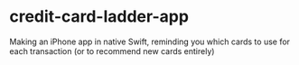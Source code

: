 # credit-card-ladder-app
Making an iPhone app in native Swift, reminding you which cards to use for each transaction (or to recommend new cards entirely)
